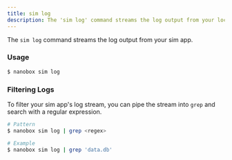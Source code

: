 ```yaml
---
title: sim log
description: The 'sim log' command streams the log output from your local simulated-production app.
---
```


The `sim log` command streams the log output from your sim app.

### Usage
```bash
$ nanobox sim log
```

### Filtering Logs
To filter your sim app's log stream, you can pipe the stream into `grep` and search with a regular expression.

```bash
# Pattern
$ nanobox sim log | grep <regex>

# Example
$ nanobox sim log | grep 'data.db'
```
